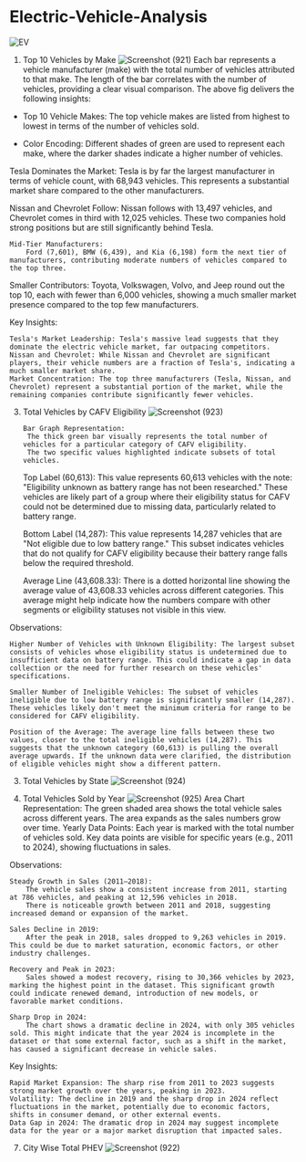 # Electric-Vehicle-Analysis

![EV](https://github.com/user-attachments/assets/0cc3beb9-a869-499f-b745-f1198d6e3a11)

1. Top 10 Vehicles by Make
   ![Screenshot (921)](https://github.com/user-attachments/assets/841d4163-0198-402b-ab34-8bffe49e79fa)
Each bar represents a vehicle manufacturer (make) with the total number of vehicles attributed to that make.
        The length of the bar correlates with the number of vehicles, providing a clear visual comparison.
The above fig delivers the following insights:
* Top 10 Vehicle Makes:
  The top vehicle makes are listed from highest to lowest in terms of the number of vehicles sold.

* Color Encoding:
  Different shades of green are used to represent each make, where the darker shades indicate a higher number of vehicles.

Tesla Dominates the Market:
        Tesla is by far the largest manufacturer in terms of vehicle count, with 68,943 vehicles. This represents a substantial market share compared to the other manufacturers.

Nissan and Chevrolet Follow:
        Nissan follows with 13,497 vehicles, and Chevrolet comes in third with 12,025 vehicles.
        These two companies hold strong positions but are still significantly behind Tesla.

    Mid-Tier Manufacturers:
        Ford (7,601), BMW (6,439), and Kia (6,198) form the next tier of manufacturers, contributing moderate numbers of vehicles compared to the top three.

Smaller Contributors:
        Toyota, Volkswagen, Volvo, and Jeep round out the top 10, each with fewer than 6,000 vehicles, showing a much smaller market presence compared to the top few manufacturers.

Key Insights:

    Tesla's Market Leadership: Tesla's massive lead suggests that they dominate the electric vehicle market, far outpacing competitors.
    Nissan and Chevrolet: While Nissan and Chevrolet are significant players, their vehicle numbers are a fraction of Tesla's, indicating a much smaller market share.
    Market Concentration: The top three manufacturers (Tesla, Nissan, and Chevrolet) represent a substantial portion of the market, while the remaining companies contribute significantly fewer vehicles.

3. Total Vehicles by CAFV Eligibility
   ![Screenshot (923)](https://github.com/user-attachments/assets/4df6e08c-4315-4800-8d92-9c40a66cff20)

       Bar Graph Representation:
        The thick green bar visually represents the total number of vehicles for a particular category of CAFV eligibility.
        The two specific values highlighted indicate subsets of total vehicles.

    Top Label (60,613):
        This value represents 60,613 vehicles with the note: "Eligibility unknown as battery range has not been researched." These vehicles are likely part of a group where their eligibility status for CAFV could not be determined due to missing data, particularly related to battery range.

    Bottom Label (14,287):
        This value represents 14,287 vehicles that are "Not eligible due to low battery range." This subset indicates vehicles that do not qualify for CAFV eligibility because their battery range falls below the required threshold.

    Average Line (43,608.33):
        There is a dotted horizontal line showing the average value of 43,608.33 vehicles across different categories. This average might help indicate how the numbers compare with other segments or eligibility statuses not visible in this view.

Observations:

    Higher Number of Vehicles with Unknown Eligibility: The largest subset consists of vehicles whose eligibility status is undetermined due to insufficient data on battery range. This could indicate a gap in data collection or the need for further research on these vehicles' specifications.

    Smaller Number of Ineligible Vehicles: The subset of vehicles ineligible due to low battery range is significantly smaller (14,287). These vehicles likely don't meet the minimum criteria for range to be considered for CAFV eligibility.

    Position of the Average: The average line falls between these two values, closer to the total ineligible vehicles (14,287). This suggests that the unknown category (60,613) is pulling the overall average upwards. If the unknown data were clarified, the distribution of eligible vehicles might show a different pattern.

3. Total Vehicles by State
   ![Screenshot (924)](https://github.com/user-attachments/assets/1915d96a-6fa8-49c7-85cd-30c3677e08d5)
   

5. Total Vehicles Sold by Year
   ![Screenshot (925)](https://github.com/user-attachments/assets/3b70ab49-0462-423b-9795-dfda550ac726)
       Area Chart Representation:
        The green shaded area shows the total vehicle sales across different years. The area expands as the sales numbers grow over time.
    Yearly Data Points:
        Each year is marked with the total number of vehicles sold.
        Key data points are visible for specific years (e.g., 2011 to 2024), showing fluctuations in sales.

Observations:

    Steady Growth in Sales (2011–2018):
        The vehicle sales show a consistent increase from 2011, starting at 786 vehicles, and peaking at 12,596 vehicles in 2018.
        There is noticeable growth between 2011 and 2018, suggesting increased demand or expansion of the market.

    Sales Decline in 2019:
        After the peak in 2018, sales dropped to 9,263 vehicles in 2019. This could be due to market saturation, economic factors, or other industry challenges.

    Recovery and Peak in 2023:
        Sales showed a modest recovery, rising to 30,366 vehicles by 2023, marking the highest point in the dataset. This significant growth could indicate renewed demand, introduction of new models, or favorable market conditions.

    Sharp Drop in 2024:
        The chart shows a dramatic decline in 2024, with only 305 vehicles sold. This might indicate that the year 2024 is incomplete in the dataset or that some external factor, such as a shift in the market, has caused a significant decrease in vehicle sales.

Key Insights:

    Rapid Market Expansion: The sharp rise from 2011 to 2023 suggests strong market growth over the years, peaking in 2023.
    Volatility: The decline in 2019 and the sharp drop in 2024 reflect fluctuations in the market, potentially due to economic factors, shifts in consumer demand, or other external events.
    Data Gap in 2024: The dramatic drop in 2024 may suggest incomplete data for the year or a major market disruption that impacted sales.

7. City Wise Total PHEV
   ![Screenshot (922)](https://github.com/user-attachments/assets/550c64a5-d97e-427d-b23f-3eb742076d4a)



 
